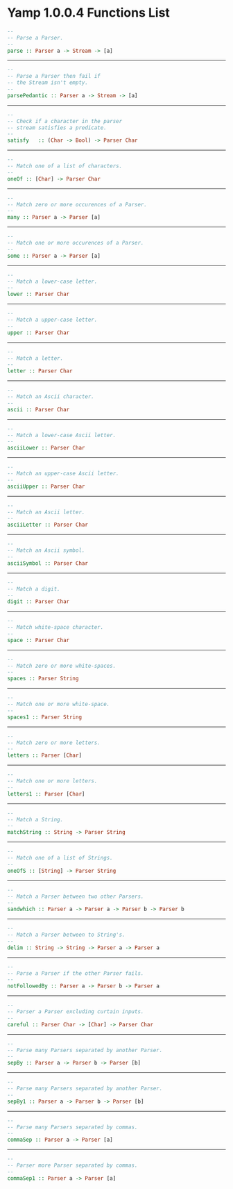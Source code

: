 # Yamp 1.0.0.4 Functions List

```haskell
-- 
-- Parse a Parser.
--
parse :: Parser a -> Stream -> [a]
```
---
```haskell
--
-- Parse a Parser then fail if
-- the Stream isn't empty.
--
parsePedantic :: Parser a -> Stream -> [a]
```
---
```haskell
--
-- Check if a character in the parser
-- stream satisfies a predicate.
--
satisfy   :: (Char -> Bool) -> Parser Char
```
---
```haskell
--
-- Match one of a list of characters.
--
oneOf :: [Char] -> Parser Char
```
---
```haskell
--
-- Match zero or more occurences of a Parser.
--
many :: Parser a -> Parser [a]
```
---
```haskell
--
-- Match one or more occurences of a Parser. 
--
some :: Parser a -> Parser [a]
```
---
```haskell
--
-- Match a lower-case letter.
--
lower :: Parser Char
```
---
```haskell
--
-- Match a upper-case letter.
--
upper :: Parser Char
```
---
```haskell
--
-- Match a letter.
--
letter :: Parser Char
```
---
```haskell
--
-- Match an Ascii character.
--
ascii :: Parser Char
```
---
```haskell
--
-- Match a lower-case Ascii letter.
--
asciiLower :: Parser Char
```
---
```haskell
--
-- Match an upper-case Ascii letter.
--
asciiUpper :: Parser Char
```
---
```haskell
--
-- Match an Ascii letter.
--
asciiLetter :: Parser Char
```
---
```haskell
--
-- Match an Ascii symbol.
--
asciiSymbol :: Parser Char
```
---
```haskell
--
-- Match a digit.
--
digit :: Parser Char
```
---
```haskell
--
-- Match white-space character.
--
space :: Parser Char
```
---
```haskell
--
-- Match zero or more white-spaces.
--
spaces :: Parser String
```
---
```haskell
--
-- Match one or more white-space.
--
spaces1 :: Parser String
```
---
```haskell
--
-- Match zero or more letters.
--
letters :: Parser [Char]
```
---
```haskell
--
-- Match one or more letters.
--
letters1 :: Parser [Char]
```
---
```haskell
--
-- Match a String.
--
matchString :: String -> Parser String
```
---
```haskell
--
-- Match one of a list of Strings.
--
oneOfS :: [String] -> Parser String
```
---
```haskell
--
-- Match a Parser between two other Parsers.
--
sandwhich :: Parser a -> Parser a -> Parser b -> Parser b
```
---
```haskell
--
-- Match a Parser between to String's.
--
delim :: String -> String -> Parser a -> Parser a
```
---
```haskell
--
-- Parse a Parser if the other Parser fails.
--
notFollowedBy :: Parser a -> Parser b -> Parser a
```
---
```haskell
--
-- Parser a Parser excluding curtain inputs.
--
careful :: Parser Char -> [Char] -> Parser Char
```
---
```haskell
--
-- Parse many Parsers separated by another Parser.
--
sepBy :: Parser a -> Parser b -> Parser [b]
```
---
```haskell
--
-- Parse many Parsers separated by another Parser.
--
sepBy1 :: Parser a -> Parser b -> Parser [b]
```
---
```haskell
--
-- Parse many Parsers separated by commas.
--
commaSep :: Parser a -> Parser [a]
```
---
```haskell
--
-- Parser more Parser separated by commas.
--
commaSep1 :: Parser a -> Parser [a]
```
